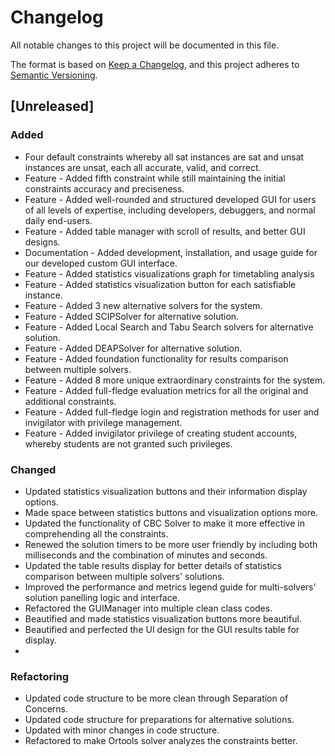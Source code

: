 # Changelog

All notable changes to this project will be documented in this file.

The format is based on [Keep a Changelog](https://keepachangelog.com/en/1.0.0/),
and this project adheres to [Semantic Versioning](https://semver.org/spec/v2.0.0.html).

## [Unreleased]

### Added
- Four default constraints whereby all sat instances are sat and unsat instances are unsat, each all accurate, valid, and correct.
- Feature - Added fifth constraint while still maintaining the initial constraints accuracy and preciseness.
- Feature - Added well-rounded and structured developed GUI for users of all levels of expertise, including developers, debuggers, and normal daily end-users.
- Feature - Added table manager with scroll of results, and better GUI designs.
- Documentation - Added development, installation, and usage guide for our developed custom GUI interface.
- Feature - Added statistics visualizations graph for timetabling analysis
- Feature - Added statistics visualization button for each satisfiable instance.
- Feature - Added 3 new alternative solvers for the system.
- Feature - Added SCIPSolver for alternative solution.
- Feature - Added Local Search and Tabu Search solvers for alternative solution.
- Feature - Added DEAPSolver for alternative solution.
- Feature - Added foundation functionality for results comparison between multiple solvers.
- Feature - Added 8 more unique extraordinary constraints for the system.
- Feature - Added full-fledge evaluation metrics for all the original and additional constraints.
- Feature - Added full-fledge login and registration methods for user and invigilator with privilege management.
- Feature - Added invigilator privilege of creating student accounts, whereby students are not granted such privileges.

### Changed
- Updated statistics visualization buttons and their information display options.
- Made space between statistics buttons and visualization options more.
- Updated the functionality of CBC Solver to make it more effective in comprehending all the constraints.
- Renewed the solution timers to be more user friendly by including both milliseconds and the combination of minutes and seconds.
- Updated the table results display for better details of statistics comparison between multiple solvers' solutions.
- Improved the performance and metrics legend guide for multi-solvers' solution panelling logic and interface.
- Refactored the GUIManager into multiple clean class codes.
- Beautified and made statistics visualization buttons more beautiful.
- Beautified and perfected the UI design for the GUI results table for display.
-

### Refactoring
- Updated code structure to be more clean through Separation of Concerns.
- Updated code structure for preparations for alternative solutions.
- Updated with minor changes in code structure.
- Refactored to make Ortools solver analyzes the constraints better.
